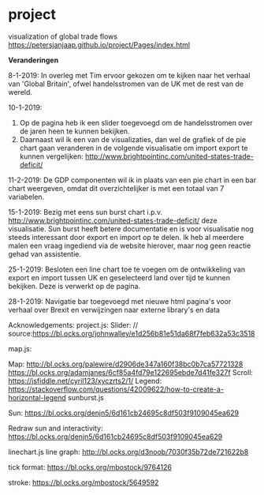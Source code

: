 # project
visualization of global trade flows
https://petersjanjaap.github.io/project/Pages/index.html

**Veranderingen**

8-1-2019: 
In overleg met Tim ervoor gekozen om te kijken naar het verhaal van 'Global Britain', ofwel handelsstromen van de UK met de rest van de wereld.  


10-1-2019:
1) Op de pagina heb ik een slider toegevoegd om de handelsstromen over de jaren heen te kunnen bekijken. 
2) Daarnaast wil ik een van de visualizaties, dan wel de grafiek of de pie chart gaan veranderen in de volgende visualisatie om import export te kunnen vergelijken: http://www.brightpointinc.com/united-states-trade-deficit/

11-2-2019:
De GDP componenten wil ik in plaats van een pie chart in een bar chart weergeven, omdat dit overzichtelijker is met een totaal van 7 variabelen.

15-1-2019:
Bezig met eens sun burst chart i.p.v. http://www.brightpointinc.com/united-states-trade-deficit/ deze visualisatie. Sun burst heeft betere documentatie en is voor visualisatie nog steeds interessant door export en import op te delen. Ik heb al meerdere malen een vraag ingediend via de website hierover, maar nog geen reactie gehad van assistentie.

25-1-2019:
Besloten een line chart toe te voegen om de ontwikkeling van export en import tussen UK en geselecteerd land over tijd te kunnen bekijken. Deze is verwerkt op de pagina.

28-1-2019:
Navigatie bar toegevoegd met nieuwe html pagina's voor verhaal over Brexit en verwijzingen naar externe library's en data

Acknowledgements:
project.js:
Slider: // source:https://bl.ocks.org/johnwalley/e1d256b81e51da68f7feb632a53c3518

map.js:


Map: http://bl.ocks.org/palewire/d2906de347a160f38bc0b7ca57721328
https://bl.ocks.org/adamjanes/6cf85a4fd79e122695ebde7d41fe327f
Scroll: https://jsfiddle.net/cyril123/xyczrts2/1/
Legend: https://stackoverflow.com/questions/42009622/how-to-create-a-horizontal-legend
sunburst.js


Sun: https://bl.ocks.org/denjn5/6d161cb24695c8df503f9109045ea629

Redraw sun and interactivity: https://bl.ocks.org/denjn5/6d161cb24695c8df503f9109045ea629


linechart.js
line graph: http://bl.ocks.org/d3noob/7030f35b72de721622b8

tick format: https://bl.ocks.org/mbostock/9764126

stroke: https://bl.ocks.org/mbostock/5649592

